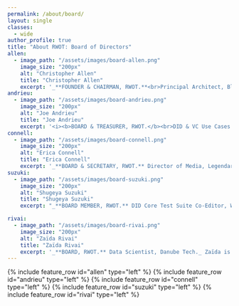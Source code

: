 ```yaml
---
permalink: /about/board/
layout: single
classes:
  - wide
author_profile: true
title: "About RWOT: Board of Directors"
allen:
  - image_path: "/assets/images/board-allen.png"
    image_size: "200px"
    alt: "Christopher Allen"
    title: "Christopher Allen"
    excerpt: '_**FOUNDER & CHAIRMAN, RWOT.**<br>Principal Architect, Blockchain Commons._<br><br>Christopher is a pioneer of cryptographic security on the Internet: he jointly developed SSL 3.0 and co-edited  the IETF TLS 1.0 spec, the heart of secure commerce on the Web. His more recent work on decentralized identity includes the creation of the 10 principles of Self-Sovereign Identity, co-authoring the W3C DID Core 1.0 spec, and being a W3C VC-WG Invited Expert.'
andrieu:
  - image_path: "/assets/images/board-andrieu.png"
    image_size: "200px"
    alt: "Joe Andrieu"
    title: "Joe Andrieu"
    excerpt: '<i><b>BOARD & TREASURER, RWOT.</b><br>DID & VC Use Cases Co-Editor, W3C. Legendary Requirements, CEO.</i><br><br>Joe leads requirements efforts for the W3C Decentralized Identifiers WG, W3C Credentials CG and RWOT.  He is the creator of the DID Method Rubric, and the lead author of Joram 1.0.0, Amira 1.0.0, and the Functional Identity Primer.'
connell:
  - image_path: "/assets/images/board-connell.png"
    image_size: "200px"
    alt: "Erica Connell"
    title: "Erica Connell"
    excerpt: '_**BOARD & SECRETARY, RWOT.** Director of Media, Legendary Requirements._ Erica is the producer of _The Rubric_ podcast, an ongoing episodic discussion about different DID methods. She develops media telling the human stories highlighting the power and relevance of Decentralized Identity. She is a trained actor, director, and produced playwright.'
suzuki:
  - image_path: "/assets/images/board-suzuki.png"
    image_size: "200px"
    alt: "Shugeya Suzuki"
    title: "Shugeya Suzuki"
    excerpt: "_**BOARD MEMBER, RWOT.** DID Core Test Suite Co-Editor, W3C. Ph.D., Project Professor, Keio University, Japan._ Shigeya is a distributed system expert with more than 30 years of experience both in the business sector and academia. Lately, active in W3C's DID and VC WG. He is one of the architects of Trusted Web, an initiative in Japan, and the principal designer of Originator Profile technology."

rivai:
  - image_path: "/assets/images/board-rivai.png"
    image_size: "200px"
    alt: "Zaïda Rivai"
    title: "Zaïda Rivai"
    excerpt: '_**BOARD, RWOT.** Data Scientist, Danube Tech._ Zaïda is a Data Scientist at Danube Tech GmbH, a Vienna based company that makes it easy for developers to work with DIDs. She analyzed global DID data and created a platform which shows the latest trends on DID transactions, DID documents and DID errors.'
---
```


{% include feature_row id="allen" type="left" %}
{% include feature_row id="andrieu" type="left" %}
{% include feature_row id="connell" type="left" %}
{% include feature_row id="suzuki" type="left" %}
{% include feature_row id="rivai" type="left" %}

